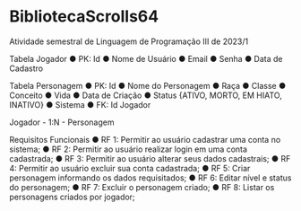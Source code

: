 # BibliotecaScrolls64
Atividade semestral de Linguagem de Programação III de 2023/1

Tabela Jogador
● PK: Id
● Nome de Usuário
● Email
● Senha
● Data de Cadastro

Tabela Personagem
● PK: Id
● Nome do Personagem
● Raça
● Classe
● Conceito
● Vida
● Data de Criação
● Status {ATIVO, MORTO, EM HIATO, INATIVO}
● Sistema
● FK: Id Jogador

Jogador - 1:N - Personagem

Requisitos Funcionais
● RF 1: Permitir ao usuário cadastrar uma conta no sistema;
● RF 2: Permitir ao usuário realizar login em uma conta cadastrada;
● RF 3: Permitir ao usuário alterar seus dados cadastrais;
● RF 4: Permitir ao usuário excluir sua conta cadastrada;
● RF 5: Criar personagem informando os dados requisitados;
● RF 6: Editar nível e status do personagem;
● RF 7: Excluir o personagem criado;
● RF 8: Listar os personagens criados por jogador;
